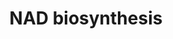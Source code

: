 ---
annotations:
- type: Pathway Ontology
  value: nicotinamide adenine dinucleotide biosynthetic pathway
authors:
- M.Braymer
- MaintBot
- Egonw
- Ddigles
- Eweitz
description: ''
last-edited: 2021-05-20
organisms:
- Saccharomyces cerevisiae
redirect_from:
- /index.php/Pathway:WP84
- /instance/WP84
schema-jsonld:
- '@context': https://schema.org/
  '@id': https://wikipathways.github.io/pathways/WP84.html
  '@type': Dataset
  creator:
    '@type': Organization
    name: WikiPathways
  description: ''
  keywords:
  - NMA1
  - H2O
  - L-glutamine
  - QNS1
  - NMA2
  - pyrophosphate
  - L-glutamate
  - ATP
  license: CC0
  name: NAD biosynthesis
seo: CreativeWork
title: NAD biosynthesis
wpid: WP84
---
